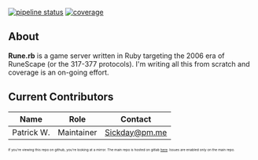 [![pipeline status](https://gitlab.com/sickday/rune.rb/badges/master/pipeline.svg)](https://gitlab.com/sickday/rune.rb/-/commits/master)
[![coverage](https://gitlab.com/sickday/rune.rb/badges/master/coverage.svg?job=test_app)](https://rubydoc.info/gems/rune.rb)

## About

**Rune.rb** is a game server written in Ruby targeting the 2006 era of RuneScape (or the 317-377 protocols). I'm writing all this from scratch and coverage is an on-going effort. 
## Current Contributors

| Name | Role | Contact |
| ----------- | ---- | ------- |
| Patrick W. | Maintainer | Sickday@pm.me |

<sub><sub><sub><sub>If you're viewing this repo on github, you're looking at a mirror. The main repo is hosted on gitlab [here](https://gitlab.com/sickday/rune.rb). Issues are enabled only on the main repo.

